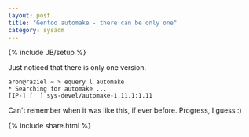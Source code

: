 ```yaml
---
layout: post
title: "Gentoo automake - there can be only one"
category: sysadm
---
```

{% include JB/setup %}

Just noticed that there is only one version. 

    aron@raziel ~ > equery l automake
    * Searching for automake ...
    [IP-] [  ] sys-devel/automake-1.11.1:1.11

Can't remember when it was like this, if ever before. Progress, I
guess :)

{% include share.html %}
